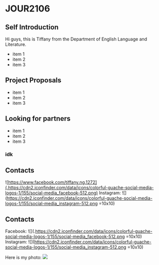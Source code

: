 # JOUR2106

## Self Introduction
Hi guys, this is Tiffany from the Department of English Language and Literature. 

* item 1
* item 2
* item 3

## Project Proposals

* item 1
* item 2
* item 3

## Looking for partners

* item 1
* item 2
* item 3

### idk

## Contacts
![https://www.facebook.com/tiffany.ng.1272](.https://cdn2.iconfinder.com/data/icons/colorful-guache-social-media-logos-1/155/social-media_facebook-512.png)
Instagram: ![](https://cdn2.iconfinder.com/data/icons/colorful-guache-social-media-logos-1/155/social-media_instagram-512.png =10x10)

## Contacts
Facebook: ![](.https://cdn2.iconfinder.com/data/icons/colorful-guache-social-media-logos-1/155/social-media_facebook-512.png =10x10)
Instagram: ![](https://cdn2.iconfinder.com/data/icons/colorful-guache-social-media-logos-1/155/social-media_instagram-512.png =10x10)

Here is my photo:
![](https://www.google.com/images/branding/googlelogo/2x/googlelogo_color_272x92dp.png)

